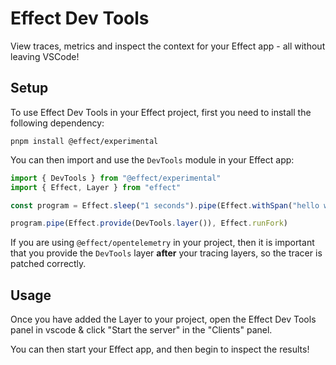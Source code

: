 # Effect Dev Tools

View traces, metrics and inspect the context for your Effect app - all without leaving VSCode!

## Setup

To use Effect Dev Tools in your Effect project, first you need to install the following dependency:

```
pnpm install @effect/experimental
```

You can then import and use the `DevTools` module in your Effect app:

```ts
import { DevTools } from "@effect/experimental"
import { Effect, Layer } from "effect"

const program = Effect.sleep("1 seconds").pipe(Effect.withSpan("hello world"))

program.pipe(Effect.provide(DevTools.layer()), Effect.runFork)
```

If you are using `@effect/opentelemetry` in your project, then it is important that you provide the `DevTools` layer **after** your tracing layers, so the tracer is patched correctly.

## Usage

Once you have added the Layer to your project, open the Effect Dev Tools panel in vscode & click "Start the server" in the "Clients" panel.

You can then start your Effect app, and then begin to inspect the results!
